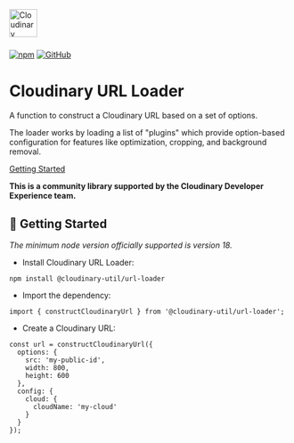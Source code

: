 <picture>
  <source media="(prefers-color-scheme: dark)" srcset="https://user-images.githubusercontent.com/62209650/196528621-b68e9e10-7e55-4c7d-9177-904cadbb4296.png" align="center" height=50>
  <source media="(prefers-color-scheme: light)" srcset="https://user-images.githubusercontent.com/62209650/196528761-a815025a-271a-4d8e-ac7e-cea833728bf9.png" align="center" height=50>
  <img alt="Cloudinary" src="https://user-images.githubusercontent.com/62209650/196528761-a815025a-271a-4d8e-ac7e-cea833728bf9.png" align="center" height=30>
</picture>

#####

<a href="https://www.npmjs.com/package/@cloudinary-util/url-loader"><img alt="npm" src="https://img.shields.io/npm/v/@cloudinary-util/url-loader?style=flat-square"></a> <a href="https://github.com/colbyfayock/cloudinary-util/blob/main/LICENSE"><img alt="GitHub" src="https://img.shields.io/github/license/colbyfayock/cloudinary-util?label=License&style=flat-square"></a>

# Cloudinary URL Loader

A function to construct a Cloudinary URL based on a set of options.

The loader works by loading a list of "plugins" which provide option-based configuration for features like optimization, cropping, and background removal.

<a href="#-getting-started">Getting Started</a>

**This is a community library supported by the Cloudinary Developer Experience team.**

## 🚀 Getting Started

_The minimum node version officially supported is version 18._

- Install Cloudinary URL Loader:

```
npm install @cloudinary-util/url-loader
```

- Import the dependency:

```
import { constructCloudinaryUrl } from '@cloudinary-util/url-loader';
```

- Create a Cloudinary URL:

```
const url = constructCloudinaryUrl({
  options: {
    src: 'my-public-id',
    width: 800,
    height: 600
  },
  config: {
    cloud: {
      cloudName: 'my-cloud'
    }
  }
});
```

